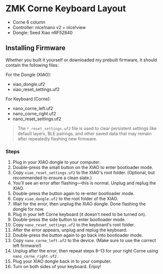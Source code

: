 # ZMK Corne Keyboard Layout
- Corne 6 column
- Controller: nice!nano v2 + nice!view
- Dongle: Seed Xiao nRF52840


## Installing Firmware

Whether you built it yourself or downloaded my prebuilt firmware, it should
contain the following files:

For the Dongle (XIAO):

- xiao_dongle.uf2
- xiao_reset_settings.uf2

For Keyboard (Corne):

- nano_corne_left.uf2
- nano_corne_right.uf2
- nano_reset_settings.uf2

> The `*_reset_settings.uf2` file is used to clear persistent settings like
> default layers, BLE pairings, and other saved data that may remain after
> repeatedly flashing new firmware.

### Steps

1. Plug in your XIAO dongle to your computer.
2. Double-press the small button on the XIAO to enter bootloader mode.
3. Copy `xiao_reset_settings.uf2` to the XIAO's root folder. (Optional, but
   recommended to ensure a clean slate.)
4. You’ll see an error after flashing—this is normal. Unplug and replug the
   XIAO.
5. Double-press the button again to re-enter bootloader mode.
6. Copy `xiao_dongle.uf2` to the root folder of the XIAO.
7. Wait for the error, then unplug the XIAO dongle. Done flashing the dongle for
   now.
8. Plug in your left Corne keyboard (it doesn't need to be turned on).
9. Double-press the side button to enter bootloader mode.
10. Copy `nano_reset_settings.uf2` to the keyboard's root folder.
11. After the error appears, unplug and replug the keyboard.
12. Double-press the button again to go back into bootloader mode.
13. Copy `nano_corne_left.uf2` to the device. (Make sure to use the correct left
    firmware!)
14. Unplug after the error, then repeat steps 8–13 for your right Corne using
    `nano_corne_right.uf2.`
15. Plug your XIAO dongle back in to your computer.
16. Turn on both sides of your keyboard. Enjoy!
